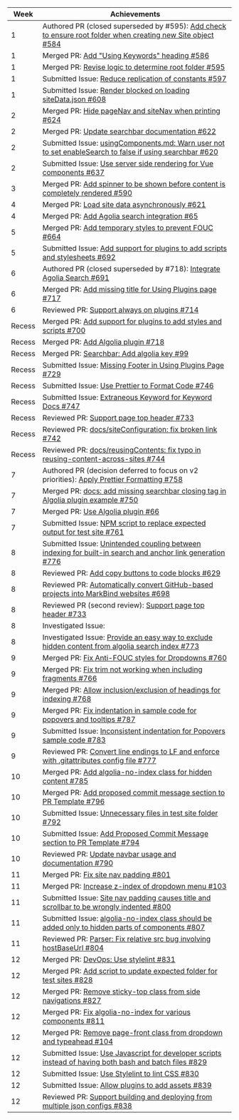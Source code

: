 Week | Achievements
---- | ------------
1 | Authored PR (closed superseded by #595): [Add check to ensure root folder when creating new Site object #584](https://github.com/MarkBind/markbind/pull/584)
1 | Merged PR: [Add "Using Keywords" heading #586](https://github.com/MarkBind/markbind/pull/586)
1 | Merged PR: [Revise logic to determine root folder #595](https://github.com/MarkBind/markbind/pull/595)
1 | Submitted Issue: [Reduce replication of constants #597](https://github.com/MarkBind/markbind/issues/597)
1 | Submitted Issue: [Render blocked on loading siteData.json #608](https://github.com/MarkBind/markbind/issues/608)
2 | Merged PR: [Hide pageNav and siteNav when printing #624](https://github.com/MarkBind/markbind/pull/624)
2 | Merged PR: [Update searchbar documentation #622](https://github.com/MarkBind/markbind/pull/622)
2 | Submitted Issue: [usingComponents.md: Warn user not to set enableSearch to false if using searchbar #620](https://github.com/MarkBind/markbind/issues/620)
2 | Submitted Issue: [Use server side rendering for Vue components #637](https://github.com/MarkBind/markbind/issues/637)
3 | Merged PR: [Add spinner to be shown before content is completely rendered #590](https://github.com/MarkBind/markbind/pull/590)
4 | Merged PR: [Load site data asynchronously #621](https://github.com/MarkBind/markbind/pull/621)
4 | Merged PR: [Add Agolia search integration #65](https://github.com/se-edu/se-book/pull/65)
5 | Merged PR: [Add temporary styles to prevent FOUC #664](https://github.com/MarkBind/markbind/pull/664)
5 | Submitted Issue: [Add support for plugins to add scripts and stylesheets #692](https://github.com/MarkBind/markbind/issues/692)
6 | Authored PR (closed superseded by #718): [Integrate Agolia Search #691](https://github.com/MarkBind/markbind/pull/691)
6 | Merged PR: [Add missing title for Using Plugins page #717](https://github.com/MarkBind/markbind/pull/717)
6 | Reviewed PR: [Support always on plugins #714](https://github.com/MarkBind/markbind/pull/714)
Recess | Merged PR: [Add support for plugins to add styles and scripts #700](https://github.com/MarkBind/markbind/pull/700)
Recess | Merged PR: [Add Algolia plugin #718](https://github.com/MarkBind/markbind/pull/718)
Recess | Merged PR: [Searchbar: Add algolia key #99](https://github.com/MarkBind/vue-strap/pull/99)
Recess | Submitted Issue: [Missing Footer in Using Plugins Page #729](https://github.com/MarkBind/markbind/issues/729)
Recess | Submitted Issue: [Use Prettier to Format Code #746](https://github.com/MarkBind/markbind/issues/746)
Recess | Submitted Issue: [Extraneous Keyword for Keyword Docs #747](https://github.com/MarkBind/markbind/issues/747)
Recess | Reviewed PR: [Support page top header #733](https://github.com/MarkBind/markbind/pull/733)
Recess | Reviewed PR: [docs/siteConfiguration: fix broken link #742](https://github.com/MarkBind/markbind/pull/742)
Recess | Reviewed PR: [docs/reusingContents: fix typo in reusing-content-across-sites #744](https://github.com/MarkBind/markbind/pull/744)
7 | Authored PR (decision deferred to focus on v2 priorities): [Apply Prettier Formatting #758](https://github.com/MarkBind/markbind/pull/758)
7 | Merged PR: [docs: add missing searchbar closing tag in Algolia plugin example #750](https://github.com/MarkBind/markbind/pull/750)
7 | Merged PR: [Use Algolia plugin #66](https://github.com/se-edu/se-book/pull/66)
7 | Submitted Issue: [NPM script to replace expected output for test site #761](https://github.com/MarkBind/markbind/issues/761)
8 | Submitted Issue: [Unintended coupling between indexing for built-in search and anchor link generation #776](https://github.com/MarkBind/markbind/issues/776)
8 | Reviewed PR: [Add copy buttons to code blocks #629](https://github.com/MarkBind/markbind/pull/629)
8 | Reviewed PR: [Automatically convert GitHub-based projects into MarkBind websites #698](https://github.com/MarkBind/markbind/pull/698)
8 | Reviewed PR (second review): [Support page top header #733](https://github.com/MarkBind/markbind/pull/733)
8 | Investigated Issue: | [Heading anchors missing in some places #775](https://github.com/MarkBind/markbind/issues/775)
8 | Investigated Issue: [Provide an easy way to exclude hidden content from algolia search index #773](https://github.com/MarkBind/markbind/issues/773)
9 | Merged PR: [Fix Anti-FOUC styles for Dropdowns #760](https://github.com/MarkBind/markbind/pull/760)
9 | Merged PR: [Fix trim not working when including fragments #766](https://github.com/MarkBind/markbind/pull/766)
9 | Merged PR: [Allow inclusion/exclusion of headings for indexing #768](https://github.com/MarkBind/markbind/pull/768)
9 | Merged PR: [Fix indentation in sample code for popovers and tooltips #787](https://github.com/MarkBind/markbind/pull/787)
9 | Submitted Issue: [Inconsistent indentation for Popovers sample code #783](https://github.com/MarkBind/markbind/issues/783)
9 | Reviewed PR: [Convert line endings to LF and enforce with .gitattributes config file #777](https://github.com/MarkBind/markbind/pull/777)
10 | Merged PR: [Add algolia-no-index class for hidden content #785](https://github.com/MarkBind/markbind/pull/785)
10 | Merged PR: [Add proposed commit message section to PR Template #796](https://github.com/MarkBind/markbind/pull/796)
10 | Submitted Issue: [Unnecessary files in test site folder #792](https://github.com/MarkBind/markbind/issues/792)
10 | Submitted Issue: [Add Proposed Commit Message section to PR Template #794](https://github.com/MarkBind/markbind/issues/794)
10 | Reviewed PR: [Update navbar usage and documentation #790](https://github.com/MarkBind/markbind/pull/790)
11 | Merged PR: [Fix site nav padding #801](https://github.com/MarkBind/markbind/pull/801)
11 | Merged PR: [Increase z-index of dropdown menu #103](https://github.com/MarkBind/vue-strap/pull/103)
11 | Submitted Issue: [Site nav padding causes title and scrollbar to be wrongly indented #800](https://github.com/MarkBind/markbind/issues/800)
11 | Submitted Issue: [algolia-no-index class should be added only to hidden parts of components #807](https://github.com/MarkBind/markbind/issues/807)
11 | Reviewed PR: [Parser: Fix relative src bug involving hostBaseUrl #804](https://github.com/MarkBind/markbind/pull/804)
12 | Merged PR: [DevOps: Use stylelint #831](https://github.com/MarkBind/markbind/pull/831)
12 | Merged PR: [Add script to update expected folder for test sites #828](https://github.com/MarkBind/markbind/pull/828)
12 | Merged PR: [Remove sticky-top class from side navigations #827](https://github.com/MarkBind/markbind/pull/827)
12 | Merged PR: [Fix algolia-no-index for various components #811](https://github.com/MarkBind/markbind/pull/811)
12 | Merged PR: [Remove page-front class from dropdown and typeahead #104](https://github.com/MarkBind/vue-strap/pull/104)
12 | Submitted Issue: [Use Javascript for developer scripts instead of having both bash and batch files #829](https://github.com/MarkBind/markbind/issues/829)
12 | Submitted Issue: [Use Stylelint to lint CSS #830](https://github.com/MarkBind/markbind/issues/830)
12 | Submitted Issue: [Allow plugins to add assets #839](https://github.com/MarkBind/markbind/issues/839)
12 | Reviewed PR: [Support building and deploying from multiple json configs #838](https://github.com/MarkBind/markbind/pull/838)
